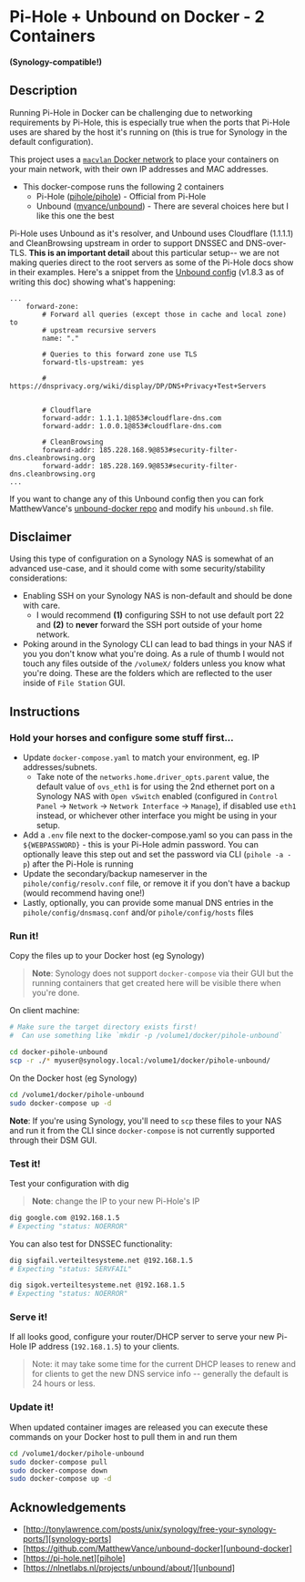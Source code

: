 # Pi-Hole + Unbound on Docker - 2 Containers

#### (Synology-compatible!)

## Description

Running Pi-Hole in Docker can be challenging due to networking requirements by Pi-Hole, this is especially true when the ports that Pi-Hole uses are shared by the host it's running on (this is true for Synology in the default configuration).

This project uses a [`macvlan` Docker network](https://docs.docker.com/network/macvlan/) to place your containers on your main network, with their own IP addresses and MAC addresses. 

- This docker-compose runs the following 2 containers
  - Pi-Hole ([pihole/pihole](https://hub.docker.com/r/pihole/pihole)) - Official from Pi-Hole
  - Unbound ([mvance/unbound](https://hub.docker.com/r/mvance/unbound)) - There are several choices here but I like this one the best

Pi-Hole uses Unbound as it's resolver, and Unbound uses Cloudflare (1.1.1.1) and CleanBrowsing upstream in order to support DNSSEC and DNS-over-TLS. **This is an important detail** about this particular setup-- we are not making queries direct to the root servers as some of the Pi-Hole docs show in their examples. Here's a snippet from the [Unbound config](https://github.com/MatthewVance/unbound-docker/blob/master/1.8.3/unbound.sh) (v1.8.3 as of writing this doc) showing what's happening:

```
...
    forward-zone:
        # Forward all queries (except those in cache and local zone) to
        # upstream recursive servers
        name: "."
        
        # Queries to this forward zone use TLS
        forward-tls-upstream: yes
        
        # https://dnsprivacy.org/wiki/display/DP/DNS+Privacy+Test+Servers


        # Cloudflare
        forward-addr: 1.1.1.1@853#cloudflare-dns.com
        forward-addr: 1.0.0.1@853#cloudflare-dns.com

        # CleanBrowsing
        forward-addr: 185.228.168.9@853#security-filter-dns.cleanbrowsing.org
        forward-addr: 185.228.169.9@853#security-filter-dns.cleanbrowsing.org
...
```

If you want to change any of this Unbound config then you can fork MatthewVance's [unbound-docker repo](https://github.com/MatthewVance/unbound-docker) and modify his `unbound.sh` file.

## Disclaimer

Using this type of configuration on a Synology NAS is somewhat of an advanced use-case, and it should come with some security/stability considerations:

- Enabling SSH on your Synology NAS is non-default and should be done with care. 
	- I would recommend __(1)__ configuring SSH to not use default port 22 and __(2)__ to __never__ forward the SSH port outside of your home network.
- Poking around in the Synology CLI can lead to bad things in your NAS if you you don't know what you're doing. As a rule of thumb I would not touch any files outside of the `/volumeX/` folders unless you know what you're doing. These are the folders which are reflected to the user inside of `File Station` GUI.


## Instructions

### Hold your horses and configure some stuff first...

- Update `docker-compose.yaml` to match your environment, eg. IP addresses/subnets. 
	- Take note of the `networks.home.driver_opts.parent` value, the default value of `ovs_eth1` is for using the 2nd ethernet port on a Synology NAS with `Open vSwitch` enabled (configured in `Control Panel` -> `Network` -> `Network Interface` -> `Manage`), if disabled use `eth1` instead, or whichever other interface you might be using in your setup.
- Add a `.env` file next to the docker-compose.yaml so you can pass in the `${WEBPASSWORD}` - this is your Pi-Hole admin password. You can optionally leave this step out and set the password via CLI (`pihole -a -p`) after the Pi-Hole is running
- Update the secondary/backup nameserver in the `pihole/config/resolv.conf` file, or remove it if you don't have a backup (would recommend having one!)
- Lastly, optionally, you can provide some manual DNS entries in the `pihole/config/dnsmasq.conf` and/or `pihole/config/hosts` files

### Run it!

Copy the files up to your Docker host (eg Synology)

> __Note__: Synology does not support `docker-compose` via their GUI but the running containers that get created here will be visible there when you're done.

On client machine:

```bash
# Make sure the target directory exists first! 
#  Can use something like `mkdir -p /volume1/docker/pihole-unbound`

cd docker-pihole-unbound
scp -r ./* myuser@synology.local:/volume1/docker/pihole-unbound/
```

On the Docker host (eg Synology)

```bash
cd /volume1/docker/pihole-unbound
sudo docker-compose up -d
```

__Note__: If you're using Synology, you'll need to `scp` these files to your NAS and run it from the CLI since `docker-compose` is not currently supported through their DSM GUI.

### Test it!

Test your configuration with dig

> __Note__: change the IP to your new Pi-Hole's IP

```bash
dig google.com @192.168.1.5
# Expecting "status: NOERROR"
```

You can also test for DNSSEC functionality:

```bash
dig sigfail.verteiltesysteme.net @192.168.1.5
# Expecting "status: SERVFAIL"

dig sigok.verteiltesysteme.net @192.168.1.5
# Expecting "status: NOERROR"
```

### Serve it! 

If all looks good, configure your router/DHCP server to serve your new Pi-Hole IP address (`192.168.1.5`) to your clients. 

> Note: it may take some time for the current DHCP leases to renew and for clients to get the new DNS service info -- generally the default is 24 hours or less.

### Update it!

When updated container images are released you can execute these commands on your Docker host to pull them in and run them

```bash
cd /volume1/docker/pihole-unbound
sudo docker-compose pull
sudo docker-compose down
sudo docker-compose up -d
```

##  Acknowledgements

- [http://tonylawrence.com/posts/unix/synology/free-your-synology-ports/][synology-ports]
- [https://github.com/MatthewVance/unbound-docker][unbound-docker]
- [https://pi-hole.net][pihole]
- [https://nlnetlabs.nl/projects/unbound/about/][unbound]

[synology-ports]: http://tonylawrence.com/posts/unix/synology/free-your-synology-ports/
[unbound-docker]: https://github.com/MatthewVance/unbound-docker
[pihole]: https://pi-hole.net
[unbound]: https://nlnetlabs.nl/projects/unbound/about/
